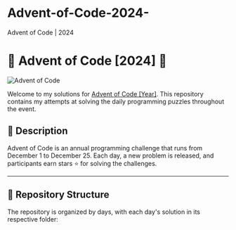 # Advent-of-Code-2024-
Advent of Code | 2024
# 🎄 Advent of Code [2024] 🎄

![Advent of Code](https://img.shields.io/badge/Advent%20of%20Code-2024-blue?style=for-the-badge&logo=adventofcode)

Welcome to my solutions for [Advent of Code [Year]](https://adventofcode.com/). This repository contains my attempts at solving the daily programming puzzles throughout the event.

## 📝 Description

Advent of Code is an annual programming challenge that runs from December 1 to December 25. Each day, a new problem is released, and participants earn stars ⭐ for solving the challenges. 

---

## 📂 Repository Structure

The repository is organized by days, with each day's solution in its respective folder:

